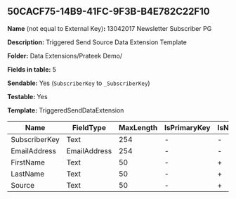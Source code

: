 ## 50CACF75-14B9-41FC-9F3B-B4E782C22F10

**Name** (not equal to External Key)**:** 13042017 Newsletter Subscriber PG

**Description:** Triggered Send Source Data Extension Template

**Folder:** Data Extensions/Prateek Demo/

**Fields in table:** 5

**Sendable:** Yes (`SubscriberKey` to `_SubscriberKey`)

**Testable:** Yes

**Template:** TriggeredSendDataExtension

| Name | FieldType | MaxLength | IsPrimaryKey | IsNullable | DefaultValue |
| --- | --- | --- | --- | --- | --- |
| SubscriberKey | Text | 254 | - | - |  |
| EmailAddress | EmailAddress | 254 | - | - |  |
| FirstName | Text | 50 | - | + |  |
| LastName | Text | 50 | - | + |  |
| Source | Text | 50 | - | + |  |
